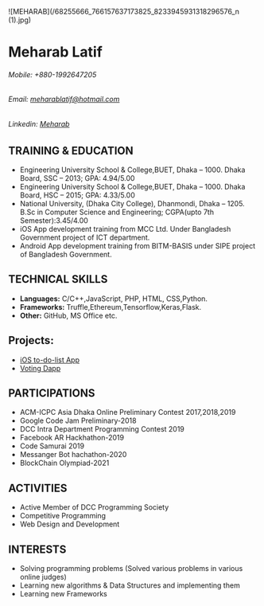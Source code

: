 ![MEHARAB](/68255666_766157637173825_8233945931318296576_n (1).jpg)
# **Meharab Latif**
###### _Mobile_: +880-1992647205
###### _Email_: meharablatif@hotmail.com
###### _Linkedin_: [Meharab](https://www.linkedin.com/in/meharab124)

## TRAINING & EDUCATION
* Engineering University School & College,BUET, Dhaka – 1000. Dhaka Board, SSC – 2013; GPA: 4.94/5.00
* Engineering University School & College,BUET, Dhaka – 1000. Dhaka Board, HSC – 2015; GPA: 4.33/5.00
* National University, (Dhaka City College), Dhanmondi, Dhaka – 1205. B.Sc in Computer Science and Engineering; CGPA(upto   7th Semester):3.45/4.00
* iOS App development training from MCC Ltd. Under Bangladesh Government project of ICT department.
* Android App development training from BITM-BASIS under SIPE project of Bangladesh Government.

## TECHNICAL SKILLS
* **Languages:** C/C++,JavaScript, PHP, HTML, CSS,Python.
* **Frameworks:** Truffle,Ethereum,Tensorflow,Keras,Flask.
* **Other:** GitHub, MS Office etc.

## Projects:
* [iOS to-do-list App](https://meharab.github.io/iOS_To-Do-List_App/)
* [Voting Dapp](https://meharab.github.io/Voting-Dapp/)

## PARTICIPATIONS
* ACM-ICPC Asia Dhaka Online Preliminary Contest 2017,2018,2019
* Google Code Jam Preliminary-2018
* DCC Intra Department Programming Contest 2019
* Facebook AR Hackhathon-2019
* Code Samurai 2019
* Messanger Bot hachathon-2020
* BlockChain Olympiad-2021

## ACTIVITIES
* Active Member of DCC Programming Society
* Competitive Programming
* Web Design and Development 

## INTERESTS
* Solving programming problems (Solved various problems in various online judges)
* Learning new algorithms & Data Structures and implementing them
* Learning new Frameworks



